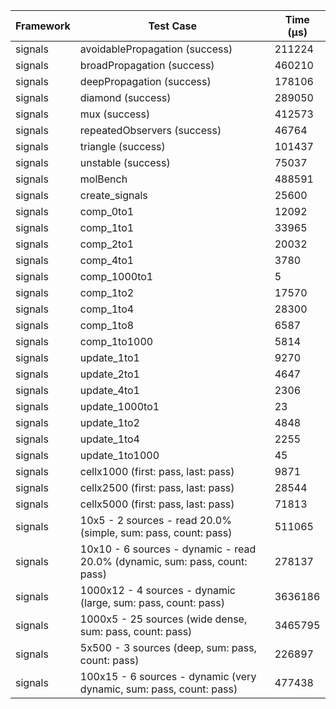 | Framework | Test Case | Time (μs) |
| --- | --- | --- |
| signals | avoidablePropagation (success) | 211224 |
| signals | broadPropagation (success) | 460210 |
| signals | deepPropagation (success) | 178106 |
| signals | diamond (success) | 289050 |
| signals | mux (success) | 412573 |
| signals | repeatedObservers (success) | 46764 |
| signals | triangle (success) | 101437 |
| signals | unstable (success) | 75037 |
| signals | molBench | 488591 |
| signals | create_signals | 25600 |
| signals | comp_0to1 | 12092 |
| signals | comp_1to1 | 33965 |
| signals | comp_2to1 | 20032 |
| signals | comp_4to1 | 3780 |
| signals | comp_1000to1 | 5 |
| signals | comp_1to2 | 17570 |
| signals | comp_1to4 | 28300 |
| signals | comp_1to8 | 6587 |
| signals | comp_1to1000 | 5814 |
| signals | update_1to1 | 9270 |
| signals | update_2to1 | 4647 |
| signals | update_4to1 | 2306 |
| signals | update_1000to1 | 23 |
| signals | update_1to2 | 4848 |
| signals | update_1to4 | 2255 |
| signals | update_1to1000 | 45 |
| signals | cellx1000 (first: pass, last: pass) | 9871 |
| signals | cellx2500 (first: pass, last: pass) | 28544 |
| signals | cellx5000 (first: pass, last: pass) | 71813 |
| signals | 10x5 - 2 sources - read 20.0% (simple, sum: pass, count: pass) | 511065 |
| signals | 10x10 - 6 sources - dynamic - read 20.0% (dynamic, sum: pass, count: pass) | 278137 |
| signals | 1000x12 - 4 sources - dynamic (large, sum: pass, count: pass) | 3636186 |
| signals | 1000x5 - 25 sources (wide dense, sum: pass, count: pass) | 3465795 |
| signals | 5x500 - 3 sources (deep, sum: pass, count: pass) | 226897 |
| signals | 100x15 - 6 sources - dynamic (very dynamic, sum: pass, count: pass) | 477438 |

